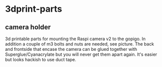 # 3dprint-parts

## camera holder
3d printable parts for mounting the Raspi camera v2 to the gopigo. In addition a couple of m3 bolts and nuts are needed, see picture. The back and frontside that encase the camera can be glued together with Superglue/Cyanacrylate but you will never get them apart again. It's easier but looks hackish to use duct tape.
